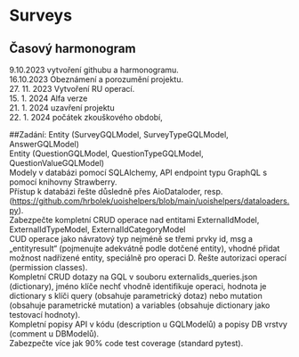 # Surveys

## Časový harmonogram
9.10.2023 vytvoření githubu a harmonogramu.<br>
16.10.2023 Obeznámení a porozumění projektu.<br>
27. 11. 2023 Vytvoření RU operací.<br>
15. 1. 2024  Alfa verze<br>
21. 1. 2024 uzavření projektu<br>
22. 1. 2024 počátek zkouškového období,<br>

##Zadání:
Entity (SurveyGQLModel, SurveyTypeGQLModel, AnswerGQLModel)<br>
Entity (QuestionGQLModel, QuestionTypeGQLModel, QuestionValueGQLModel)<br>
Modely v databázi pomocí SQLAlchemy, API endpoint typu GraphQL s pomocí knihovny Strawberry.<br>
Přístup k databázi řešte důsledně přes AioDataloder, resp. (https://github.com/hrbolek/uoishelpers/blob/main/uoishelpers/dataloaders.py).<br>
Zabezpečte kompletní CRUD operace nad entitami ExternalIdModel, ExternalIdTypeModel, ExternalIdCategoryModel<br>
CUD operace jako návratový typ nejméně se třemi prvky id, msg a „entityresult“ (pojmenujte adekvátně podle dotčené entity), vhodné přidat možnost nadřízené entity, speciálně pro operaci D.
Řešte autorizaci operací (permission classes).<br>
Kompletní CRUD dotazy na GQL v souboru externalids_queries.json (dictionary), jméno klíče nechť vhodně identifikuje operaci, hodnota je dictionary s klíči query (obsahuje parametrický dotaz) nebo mutation (obsahuje parametrické mutation) a variables (obsahuje dictionary jako testovací hodnoty).<br>
Kompletní popisy API v kódu (description u GQLModelů) a popisy DB vrstvy (comment u DBModelů).<br>
Zabezpečte více jak 90% code test coverage (standard pytest).<br>
